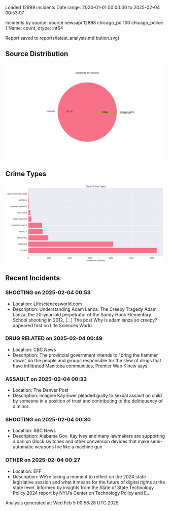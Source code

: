 
Loaded 12999 incidents
Date range: 2024-01-01 00:00:00 to 2025-02-04 00:53:07

Incidents by source:
source
newsapi           12898
chicago_pd          100
chicago_police        1
Name: count, dtype: int64

Report saved to reports/latest_analysis.md
bution.svg)

## Source Distribution
![Source Distribution](images/source_distribution.svg)

## Crime Types
![Crime Types](images/crime_types.svg)

## Recent Incidents

### SHOOTING on 2025-02-04 00:53
- Location: Lifesciencesworld.com
- Description: Understanding Adam Lanza: The Creepy Tragedy Adam Lanza, the 20-year-old perpetrator of the Sandy Hook Elementary School shooting in 2012, […]
The post Why is adam lanza so creepy? appeared first on Life Sciences World.


### DRUG RELATED on 2025-02-04 00:49
- Location: CBC News
- Description: The provincial government intends to "bring the hammer down" on the people and groups responsible for the slew of drugs that have infiltrated Manitoba communities, Premier Wab Kinew says.


### ASSAULT on 2025-02-04 00:33
- Location: The Denver Post
- Description: Imagine Kay Ewer pleaded guilty to sexual assault on child by someone in a position of trust and contributing to the delinquency of a minor.


### SHOOTING on 2025-02-04 00:30
- Location: ABC News
- Description: Alabama Gov. Kay Ivey and many lawmakers are supporting a ban on Glock switches and other conversion devices that make semi-automatic weapons fire like a machine gun


### OTHER on 2025-02-04 00:27
- Location: EFF
- Description: We’re taking a moment to reflect on the 2024 state legislative session and what it means for the future of digital rights at the state level. Informed by insights from the State of State Technology Policy 2024 report by NYU’s Center on Technology Policy and E…

Analysis generated at: Wed Feb  5 00:58:28 UTC 2025
